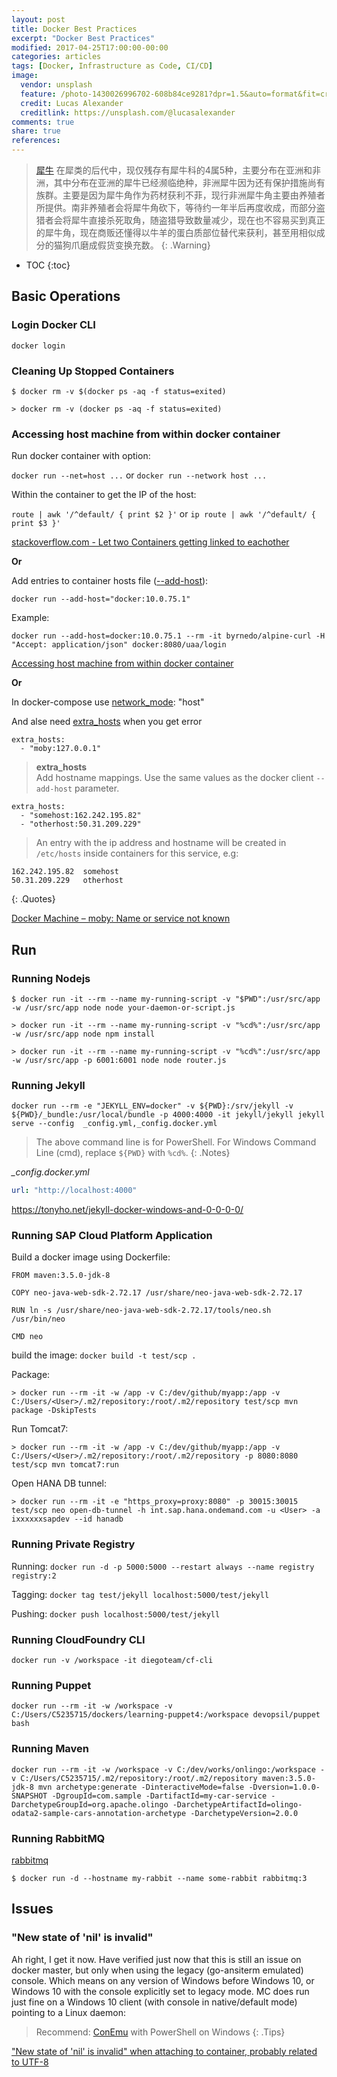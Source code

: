 ```yaml
---
layout: post
title: Docker Best Practices
excerpt: "Docker Best Practices"
modified: 2017-04-25T17:00:00-00:00
categories: articles
tags: [Docker, Infrastructure as Code, CI/CD]
image:
  vendor: unsplash
  feature: /photo-1430026996702-608b84ce9281?dpr=1.5&auto=format&fit=crop&w=1500&h=1000&q=80&cs=tinysrgb&crop=
  credit: Lucas Alexander
  creditlink: https://unsplash.com/@lucasalexander
comments: true
share: true
references:
---
```


> [犀牛](https://en.wikipedia.org/wiki/Rhinoceros) 在犀类的后代中，现仅残存有犀牛科的4属5种，主要分布在亚洲和非洲，其中分布在亚洲的犀牛已经濒临绝种，非洲犀牛因为还有保护措施尚有族群。主要是因为犀牛角作为药材获利不菲，现行非洲犀牛角主要由养殖者所提供。南非养殖者会将犀牛角砍下，等待约一年半后再度收成，而部分盗猎者会将犀牛直接杀死取角，随盗猎导致数量减少，现在也不容易买到真正的犀牛角，现在商贩还懂得以牛羊的蛋白质部位替代来获利，甚至用相似成分的猫狗爪磨成假货变换充数。
{: .Warning}

* TOC
{:toc}

## Basic Operations
### Login Docker CLI

`docker login`

### Cleaning Up Stopped Containers

`$ docker rm -v $(docker ps -aq -f status=exited)`

`> docker rm -v (docker ps -aq -f status=exited)`

### Accessing host machine from within docker container

Run docker container with option:

`docker run --net=host ...` or `docker run --network host ...`

Within the container to get the IP of the host:

`route | awk '/^default/ { print $2 }'` or `ip route | awk '/^default/ { print $3 }'`

[stackoverflow.com - Let two Containers getting linked to eachother
](https://stackoverflow.com/questions/27563460/let-two-containers-getting-linked-to-eachother)

**Or**

Add entries to container hosts file ([--add-host](https://docs.docker.com/engine/reference/commandline/run/#add-entries-to-container-hosts-file-add-host)):

`docker run --add-host="docker:10.0.75.1"`

Example:

`docker run --add-host=docker:10.0.75.1 --rm -it byrnedo/alpine-curl -H "Accept: application/json" docker:8080/uaa/login`

[Accessing host machine from within docker container](https://forums.docker.com/t/accessing-host-machine-from-within-docker-container/14248)

**Or**

In docker-compose use [network_mode](https://docs.docker.com/compose/compose-file/#network_mode): "host"

And alse need [extra_hosts](https://docs.docker.com/compose/compose-file/#extra_hosts) when you get error
```
extra_hosts:
  - "moby:127.0.0.1"
```

> **extra_hosts** <br>
> Add hostname mappings. Use the same values as the docker client `--add-host` parameter.
>
```
extra_hosts:
  - "somehost:162.242.195.82"
  - "otherhost:50.31.209.229"
```
> An entry with the ip address and hostname will be created in `/etc/hosts` inside containers for this service, e.g:
```
162.242.195.82  somehost
50.31.209.229   otherhost
```
{: .Quotes}

[Docker Machine – moby: Name or service not known](http://blog.yohanliyanage.com/2016/09/docker-machine-moby-name-or-service-not-known/)

## Run
### Running Nodejs

`$ docker run -it --rm --name my-running-script -v "$PWD":/usr/src/app -w /usr/src/app node node your-daemon-or-script.js`

`> docker run -it --rm --name my-running-script -v "%cd%":/usr/src/app -w /usr/src/app node npm install`

`> docker run -it --rm --name my-running-script -v "%cd%":/usr/src/app -w /usr/src/app -p 6001:6001 node node router.js`

### Running Jekyll

`docker run --rm -e "JEKYLL_ENV=docker" -v ${PWD}:/srv/jekyll -v ${PWD}/_bundle:/usr/local/bundle -p 4000:4000 -it jekyll/jekyll jekyll serve --config  _config.yml,_config.docker.yml`

> The above command line is for PowerShell. For Windows Command Line (cmd), replace `${PWD}` with `%cd%`.
{: .Notes}

*_config.docker.yml*
```yaml
url: "http://localhost:4000"
```

https://tonyho.net/jekyll-docker-windows-and-0-0-0-0/

### Running SAP Cloud Platform Application

Build a docker image using Dockerfile:

```
FROM maven:3.5.0-jdk-8

COPY neo-java-web-sdk-2.72.17 /usr/share/neo-java-web-sdk-2.72.17

RUN ln -s /usr/share/neo-java-web-sdk-2.72.17/tools/neo.sh /usr/bin/neo

CMD neo
```

build the image:
`docker build -t test/scp .`

Package:

`> docker run --rm -it -w /app -v C:/dev/github/myapp:/app -v C:/Users/<User>/.m2/repository:/root/.m2/repository test/scp mvn package -DskipTests`

Run Tomcat7:

`> docker run --rm -it -w /app -v C:/dev/github/myapp:/app -v C:/Users/<User>/.m2/repository:/root/.m2/repository -p 8080:8080 test/scp mvn tomcat7:run`

Open HANA DB tunnel:

`> docker run --rm -it -e "https_proxy=proxy:8080" -p 30015:30015 test/scp neo open-db-tunnel -h int.sap.hana.ondemand.com -u <User> -a ixxxxxxsapdev --id hanadb`

### Running Private Registry

Running:
`docker run -d -p 5000:5000 --restart always --name registry registry:2`

Tagging:
`docker tag test/jekyll localhost:5000/test/jekyll`

Pushing:
`docker push localhost:5000/test/jekyll`

### Running CloudFoundry CLI

`docker run -v /workspace -it diegoteam/cf-cli`

### Running Puppet

`docker run --rm -it -w /workspace -v C:/Users/C5235715/dockers/learning-puppet4:/workspace devopsil/puppet bash`

### Running Maven

`docker run --rm -it -w /workspace -v C:/dev/works/onlingo:/workspace -v C:/Users/C5235715/.m2/repository:/root/.m2/repository maven:3.5.0-jdk-8 mvn archetype:generate -DinteractiveMode=false -Dversion=1.0.0-SNAPSHOT -DgroupId=com.sample -DartifactId=my-car-service -DarchetypeGroupId=org.apache.olingo -DarchetypeArtifactId=olingo-odata2-sample-cars-annotation-archetype -DarchetypeVersion=2.0.0`

### Running RabbitMQ

[rabbitmq](https://hub.docker.com/_/rabbitmq/)

`$ docker run -d --hostname my-rabbit --name some-rabbit rabbitmq:3`

## Issues

### "New state of 'nil' is invalid"
Ah right, I get it now. Have verified just now that this is still an issue on docker master, but only when using the legacy (go-ansiterm emulated) console. Which means on any version of Windows before Windows 10, or Windows 10 with the console explicitly set to legacy mode.  MC does run just fine on a Windows 10 client (with console in native/default mode) pointing to a Linux daemon:

> Recommend: [ConEmu](https://conemu.github.io/) with PowerShell on Windows
{: .Tips}

["New state of 'nil' is invalid" when attaching to container, probably related to UTF-8](https://github.com/moby/moby/issues/22345)
